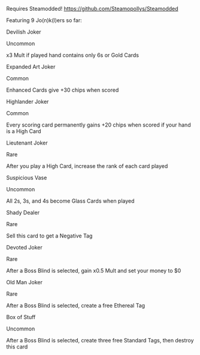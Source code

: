 Requires Steamodded!
https://github.com/Steamopollys/Steamodded

Featuring 9 Jo(n)k(l)ers so far:



Devilish Joker

Uncommon

x3 Mult if played hand contains only 6s or Gold Cards



Expanded Art Joker

Common

Enhanced Cards give +30 chips when scored



Highlander Joker

Common

Every scoring card permanently gains +20 chips when scored if your hand is a High Card



Lieutenant Joker

Rare

After you play a High Card, increase the rank of each card played



Suspicious Vase

Uncommon

All 2s, 3s, and 4s become Glass Cards when played



Shady Dealer

Rare

Sell this card to get a Negative Tag



Devoted Joker

Rare

After a Boss Blind is selected, gain x0.5 Mult and set your money to $0



Old Man Joker

Rare

After a Boss Blind is selected, create a free Ethereal Tag



Box of Stuff

Uncommon

After a Boss Blind is selected, create three free Standard Tags, then destroy this card
